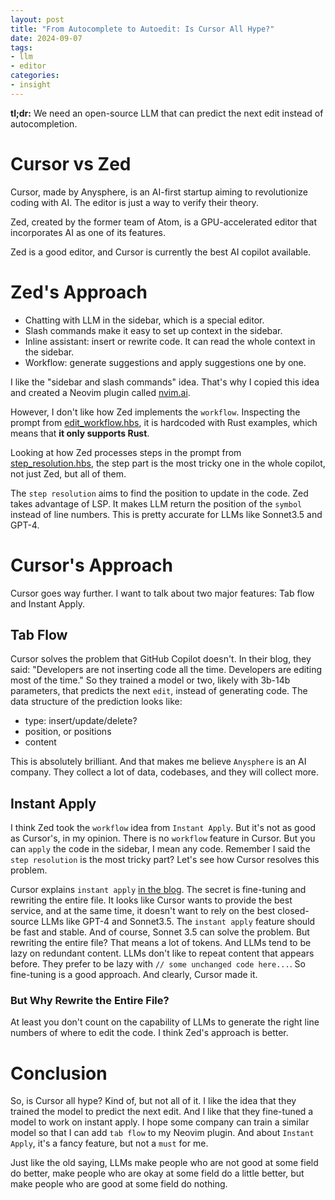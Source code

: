 ```yaml
---
layout: post
title: "From Autocomplete to Autoedit: Is Cursor All Hype?"
date: 2024-09-07
tags:
- llm
- editor
categories:
- insight
---
```


**tl;dr:** We need an open-source LLM that can predict the next edit instead of autocompletion.

# Cursor vs Zed

Cursor, made by Anysphere, is an AI-first startup aiming to revolutionize coding with AI. The editor is just a way to verify their theory.

Zed, created by the former team of Atom, is a GPU-accelerated editor that incorporates AI as one of its features.

Zed is a good editor, and Cursor is currently the best AI copilot available.

# Zed's Approach

- Chatting with LLM in the sidebar, which is a special editor.
- Slash commands make it easy to set up context in the sidebar.
- Inline assistant: insert or rewrite code. It can read the whole context in the sidebar.
- Workflow: generate suggestions and apply suggestions one by one.

I like the "sidebar and slash commands" idea. That's why I copied this idea and created a Neovim plugin called [nvim.ai](https://github.com/magicalne/nvim.ai).

However, I don't like how Zed implements the `workflow`. Inspecting the prompt from [edit_workflow.hbs](https://github.com/zed-industries/zed/blob/main/assets/prompts/edit_workflow.hbs), it is hardcoded with Rust examples, which means that **it only supports Rust**.

Looking at how Zed processes steps in the prompt from [step_resolution.hbs](https://github.com/zed-industries/zed/blob/main/assets/prompts/step_resolution.hbs), the step part is the most tricky one in the whole copilot, not just Zed, but all of them.

The `step resolution` aims to find the position to update in the code. Zed takes advantage of LSP. It makes LLM return the position of the `symbol` instead of line numbers. This is pretty accurate for LLMs like Sonnet3.5 and GPT-4.

# Cursor's Approach

Cursor goes way further. I want to talk about two major features: Tab flow and Instant Apply.

## Tab Flow

Cursor solves the problem that GitHub Copilot doesn't. In their blog, they said: "Developers are not inserting code all the time. Developers are editing most of the time." So they trained a model or two, likely with 3b-14b parameters, that predicts the next `edit`, instead of generating code. The data structure of the prediction looks like:

- type: insert/update/delete?
- position, or positions
- content

This is absolutely brilliant. And that makes me believe `Anysphere` is an AI company. They collect a lot of data, codebases, and they will collect more.

## Instant Apply

I think Zed took the `workflow` idea from `Instant Apply`. But it's not as good as Cursor's, in my opinion. There is no `workflow` feature in Cursor. But you can `apply` the code in the sidebar, I mean any code. Remember I said the `step resolution` is the most tricky part? Let's see how Cursor resolves this problem.

Cursor explains `instant apply` [in the blog](https://www.cursor.com/blog/instant-apply). The secret is fine-tuning and rewriting the entire file. It looks like Cursor wants to provide the best service, and at the same time, it doesn't want to rely on the best closed-source LLMs like GPT-4 and Sonnet3.5. The `instant apply` feature should be fast and stable. And of course, Sonnet 3.5 can solve the problem. But rewriting the entire file? That means a lot of tokens. And LLMs tend to be lazy on redundant content. LLMs don't like to repeat content that appears before. They prefer to be lazy with `// some unchanged code here...`. So fine-tuning is a good approach. And clearly, Cursor made it.

### But Why Rewrite the Entire File?

At least you don't count on the capability of LLMs to generate the right line numbers of where to edit the code. I think Zed's approach is better.

# Conclusion

So, is Cursor all hype? Kind of, but not all of it. I like the idea that they trained the model to predict the next edit. And I like that they fine-tuned a model to work on instant apply. I hope some company can train a similar model so that I can add `tab flow` to my Neovim plugin. And about `Instant Apply`, it's a fancy feature, but not a `must` for me.

Just like the old saying, LLMs make people who are not good at some field do better, make people who are okay at some field do a little better, but make people who are good at some field do nothing.
